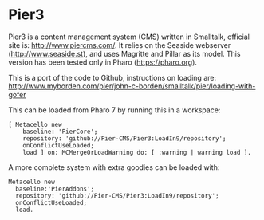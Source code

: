 # Pier3
Pier3 is a content management system (CMS) written in Smalltalk, official site is: http://www.piercms.com/. It relies on the Seaside webserver (http://www.seaside.st), and uses Magritte and Pillar as its model. This version has been tested only in Pharo (https://pharo.org).

This is a port of the code to Github, instructions on loading are: http://www.myborden.com/pier/john-c-borden/smalltalk/pier/loading-with-gofer

This can be loaded from Pharo 7 by running this in a workspace:
```
[ Metacello new
	baseline: 'PierCore';
	repository: 'github://Pier-CMS/Pier3:LoadIn9/repository';
	onConflictUseLoaded;
	load ] on: MCMergeOrLoadWarning do: [ :warning | warning load ].
```
A more complete system with extra goodies can be loaded with:
```
Metacello new
  baseline:'PierAddons';
  repository: 'github://Pier-CMS/Pier3:LoadIn9/repository';
  onConflictUseLoaded;
  load.
```
